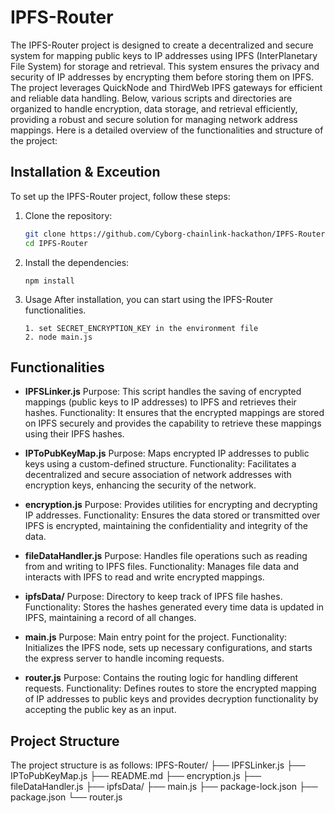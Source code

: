 # IPFS-Router

The IPFS-Router project is designed to create a decentralized and secure system for mapping public keys to IP addresses using IPFS (InterPlanetary File System) for storage and retrieval. This system ensures the privacy and security of IP addresses by encrypting them before storing them on IPFS. The project leverages QuickNode and ThirdWeb IPFS gateways for efficient and reliable data handling. Below, various scripts and directories are organized to handle encryption, data storage, and retrieval efficiently, providing a robust and secure solution for managing network address mappings. Here is a detailed overview of the functionalities and structure of the project:




## Installation & Exceution
To set up the IPFS-Router project, follow these steps:

1. Clone the repository:
   ```bash
   git clone https://github.com/Cyborg-chainlink-hackathon/IPFS-Router.git
   cd IPFS-Router
2. Install the dependencies:
    ```
    npm install
    ```
3. Usage
After installation, you can start using the IPFS-Router functionalities.
    ```
    1. set SECRET_ENCRYPTION_KEY in the environment file
    2. node main.js
    ```

## Functionalities

- **IPFSLinker.js**
Purpose: This script handles the saving of encrypted mappings (public keys to IP addresses) to IPFS and retrieves their hashes.
Functionality: It ensures that the encrypted mappings are stored on IPFS securely and provides the capability to retrieve these mappings using their IPFS hashes.

- **IPToPubKeyMap.js**
Purpose: Maps encrypted IP addresses to public keys using a custom-defined structure.
Functionality: Facilitates a decentralized and secure association of network addresses with encryption keys, enhancing the security of the network.

- **encryption.js**
Purpose: Provides utilities for encrypting and decrypting IP addresses.
Functionality: Ensures the data stored or transmitted over IPFS is encrypted, maintaining the confidentiality and integrity of the data.

- **fileDataHandler.js**
Purpose: Handles file operations such as reading from and writing to IPFS files.
Functionality: Manages file data and interacts with IPFS to read and write encrypted mappings.

- **ipfsData/**
Purpose: Directory to keep track of IPFS file hashes.
Functionality: Stores the hashes generated every time data is updated in IPFS, maintaining a record of all changes.

- **main.js**
Purpose: Main entry point for the project.
Functionality: Initializes the IPFS node, sets up necessary configurations, and starts the express server to handle incoming requests.

- **router.js**
Purpose: Contains the routing logic for handling different requests.
Functionality: Defines routes to store the encrypted mapping of IP addresses to public keys and provides decryption functionality by accepting the public key as an input.

## Project Structure
The project structure is as follows:
IPFS-Router/
├── IPFSLinker.js
├── IPToPubKeyMap.js
├── README.md
├── encryption.js
├── fileDataHandler.js
├── ipfsData/
├── main.js
├── package-lock.json
├── package.json
└── router.js
